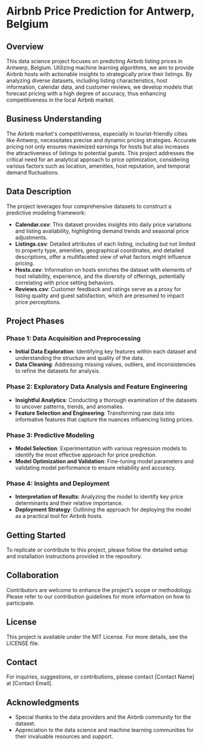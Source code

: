 # Airbnb Price Prediction for Antwerp, Belgium

## Overview
This data science project focuses on predicting Airbnb listing prices in Antwerp, Belgium. Utilizing machine learning algorithms, we aim to provide Airbnb hosts with actionable insights to strategically price their listings. By analyzing diverse datasets, including listing characteristics, host information, calendar data, and customer reviews, we develop models that forecast pricing with a high degree of accuracy, thus enhancing competitiveness in the local Airbnb market.

## Business Understanding
The Airbnb market's competitiveness, especially in tourist-friendly cities like Antwerp, necessitates precise and dynamic pricing strategies. Accurate pricing not only ensures maximized earnings for hosts but also increases the attractiveness of listings to potential guests. This project addresses the critical need for an analytical approach to price optimization, considering various factors such as location, amenities, host reputation, and temporal demand fluctuations.

## Data Description
The project leverages four comprehensive datasets to construct a predictive modeling framework:
- **Calendar.csv**: This dataset provides insights into daily price variations and listing availability, highlighting demand trends and seasonal price adjustments.
- **Listings.csv**: Detailed attributes of each listing, including but not limited to property type, amenities, geographical coordinates, and detailed descriptions, offer a multifaceted view of what factors might influence pricing.
- **Hosts.csv**: Information on hosts enriches the dataset with elements of host reliability, experience, and the diversity of offerings, potentially correlating with price setting behaviors.
- **Reviews.csv**: Customer feedback and ratings serve as a proxy for listing quality and guest satisfaction, which are presumed to impact price perceptions.

## Project Phases

### Phase 1: Data Acquisition and Preprocessing
- **Initial Data Exploration**: Identifying key features within each dataset and understanding the structure and quality of the data.
- **Data Cleaning**: Addressing missing values, outliers, and inconsistencies to refine the datasets for analysis.

### Phase 2: Exploratory Data Analysis and Feature Engineering
- **Insightful Analytics**: Conducting a thorough examination of the datasets to uncover patterns, trends, and anomalies.
- **Feature Selection and Engineering**: Transforming raw data into informative features that capture the nuances influencing listing prices.

### Phase 3: Predictive Modeling
- **Model Selection**: Experimentation with various regression models to identify the most effective approach for price prediction.
- **Model Optimization and Validation**: Fine-tuning model parameters and validating model performance to ensure reliability and accuracy.

### Phase 4: Insights and Deployment
- **Interpretation of Results**: Analyzing the model to identify key price determinants and their relative importance.
- **Deployment Strategy**: Outlining the approach for deploying the model as a practical tool for Airbnb hosts.

## Getting Started
To replicate or contribute to this project, please follow the detailed setup and installation instructions provided in the repository.

## Collaboration
Contributors are welcome to enhance the project's scope or methodology. Please refer to our contribution guidelines for more information on how to participate.

## License
This project is available under the MIT License. For more details, see the LICENSE file.

## Contact
For inquiries, suggestions, or contributions, please contact [Contact Name] at [Contact Email].

## Acknowledgments
- Special thanks to the data providers and the Airbnb community for the dataset.
- Appreciation to the data science and machine learning communities for their invaluable resources and support.
